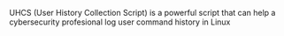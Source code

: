 UHCS (User History Collection Script) is a powerful script that can help a cybersecurity profesional log user command history in Linux
